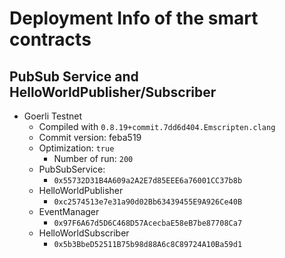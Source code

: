 # Deployment Info of the smart contracts

## PubSub Service and HelloWorldPublisher/Subscriber

- Goerli Testnet
  - Compiled with `0.8.19+commit.7dd6d404.Emscripten.clang`
  - Commit version: feba519
  - Optimization: `true`
    - Number of run: `200`
  - PubSubService:
    - `0x55732D31B4A609a2A2E7d85EEE6a76001CC37b8b`
  - HelloWorldPublisher
    - `0xc2574513e7e31a90d02Bb63439455E9A926Ce40B`
  - EventManager
    - `0x97F6A67d5D6C468D57AcecbaE58eB7be87708Ca7`
  - HelloWorldSubscriber
    - `0x5b3BbeD52511B75b98d88A6c8C89724A10Ba59d1`
